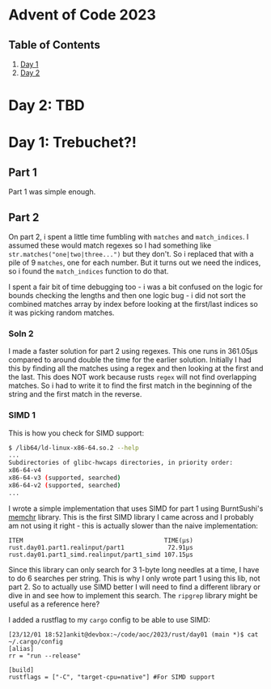 # Advent of Code 2023

## Table of Contents

1. [Day 1](#day-1-trebuchet?!)
2. [Day 2](#day-2-tbd)

# Day 2: TBD

# Day 1: Trebuchet?!

## Part 1

Part 1 was simple enough.

## Part 2

On part 2, i spent a little time fumbling with `matches` and `match_indices`. I assumed these would match regexes so I had something like `str.matches("one|two|three...")` but they don't. So i replaced that with a pile of 9 `matches`, one for each number. But it turns out we need the indices, so i found the `match_indices` function to do that.

I spent a fair bit of time debugging too - i was a bit confused on the logic for bounds checking the lengths and then one logic bug - i did not sort the combined matches array by index before looking at the first/last indices so it was picking random matches.

### Soln 2

I made a faster solution for part 2 using regexes. This one runs in 361.05µs compared to around double the time for the earlier solution. Initially I had this by finding all the matches using a regex and then looking at the first and the last. This does NOT work because rusts `regex` will not find overlapping matches. So i had to write it to find the first match in the beginning of the string and the first match in the reverse.

### SIMD 1

This is how you check for SIMD support:

```bash
$ /lib64/ld-linux-x86-64.so.2 --help
...
Subdirectories of glibc-hwcaps directories, in priority order:
x86-64-v4
x86-64-v3 (supported, searched)
x86-64-v2 (supported, searched)
...
```

I wrote a simple implementation that uses SIMD for part 1 using BurntSushi's [memchr](https://docs.rs/memchr/latest/memchr/) library. This is the first SIMD library I came across and I probably am not using it right - this is actually slower than the naive implementation:

```
ITEM                                       TIME(µs)
rust.day01.part1.realinput/part1            72.91µs
rust.day01.part1_simd.realinput/part1_simd 107.15µs
```

Since this library can only search for 3 1-byte long needles at a time, I have to do 6 searches per string. This is why I only wrote part 1 using this lib, not part 2. So to actually use SIMD better I will need to find a different library or dive in and see how to implement this search. The `ripgrep` library might be useful as a reference here?

I added a rustflag to my `cargo` config to be able to use SIMD:

```
[23/12/01 18:52]ankit@devbox:~/code/aoc/2023/rust/day01 (main *)$ cat ~/.cargo/config
[alias]
rr = "run --release"

[build]
rustflags = ["-C", "target-cpu=native"] #For SIMD support
```

